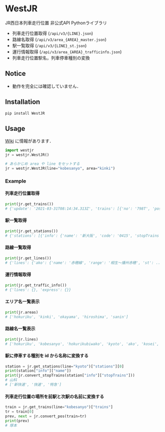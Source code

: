 # WestJR

JR西日本列車走行位置 非公式API Pythonライブラリ

* 列車走行位置取得 (`/api/v3/{LINE}.json`)
* 路線名取得 (`/api/v3/area_{AREA}_master.json`)
* 駅一覧取得 (`/api/v3/{LINE}_st.json`)
* 運行情報取得 (`/api/v3/area_{AREA}_trafficinfo.json`)
* 列車走行位置駅名，列車停車種別の変換

## Notice

* 動作を完全には確認していません．

## Installation

```bash
pip install WestJR
```

## Usage

[Wiki](https://github.com/unyacat/westjr/wiki) に情報があります．

```python
import westjr
jr = westjr.WestJR()

# あらかじめ area や line をセットする
jr = westjr.WestJR(line="kobesanyo", area="kinki")
```

### Example

#### 列車走行位置取得

```python
print(jr.get_trains())
# {'update': '2021-03-31T08:14:34.313Z', 'trains': [{'no': '798T', 'pos': '0414_0415', ...```
```

#### 駅一覧取得

```python
print(jr.get_stations())
# {'stations': [{'info': {'name': '新大阪', 'code': '0415', 'stopTrains': [1, 2, 5], 'typeNotice': None, ...
```

#### 路線一覧取得

```python
print(jr.get_lines())
# {'lines': {'ako': {'name': '赤穂線', 'range': '相生〜播州赤穂', 'st': ...
```

#### 運行情報取得

```Python
print(jr.get_traffic_info())
# {'lines': {}, 'express': {}}
```

#### エリア名一覧表示

```python
print(jr.areas)
# ['hokuriku', 'kinki', 'okayama', 'hiroshima', 'sanin']
```

#### 路線名一覧表示

```python
print(jr.lines)
# ['hokuriku', 'kobesanyo', 'hokurikubiwako', 'kyoto', 'ako', 'kosei', 'kusatsu', 'nara', 'sagano', 'sanin1', 'sanin2', 'osakahigashi', 'takarazuka']
```

#### 駅に停車する種別を id から名称に変換する

```python
station = jr.get_stations(line="kyoto")["stations"][0]
print(station["info"]["name"])
print(jr.convert_stopTrains(station["info"]["stopTrains"]))
# 山科
# ['新快速', '快速', '特急']

```

#### 列車走行位置の場所を前駅と次駅の名前に変換する

```python
train = jr.get_trains(line="kobesanyo")["trains"]
tr = train[0]
prev, next = jr.convert_pos(train=tr)
print(prev)
# 塚本
```
